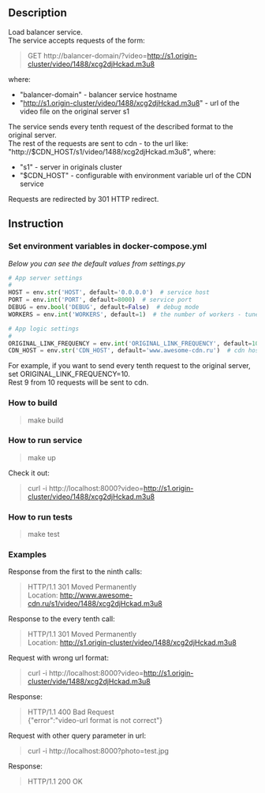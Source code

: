## Description
Load balancer service.  
The service accepts requests of the form:
> GET http://balancer-domain/?video=http://s1.origin-cluster/video/1488/xcg2djHckad.m3u8

where:
* "balancer-domain" - balancer service hostname
* "http://s1.origin-cluster/video/1488/xcg2djHckad.m3u8" - url of the video file on the original server s1

The service sends every tenth request of the described format to the original server.  
The rest of the requests are sent to cdn - to the url like:  
"http://$CDN_HOST/s1/video/1488/xcg2djHckad.m3u8", where:
* "s1" - server in originals cluster
* "$CDN_HOST" - configurable with environment variable url of the CDN service  

Requests are redirected by 301 HTTP redirect.

## Instruction
### Set environment variables in docker-compose.yml
_Below you can see the default values from settings.py_
```python
# App server settings
#
HOST = env.str('HOST', default='0.0.0.0')  # service host
PORT = env.int('PORT', default=8000)  # service port
DEBUG = env.bool('DEBUG', default=False)  # debug mode
WORKERS = env.int('WORKERS', default=1)  # the number of workers - tune it using your CPU's cores count

# App logic settings
#
ORIGINAL_LINK_FREQUENCY = env.int('ORIGINAL_LINK_FREQUENCY', default=10)  # frequency to redirect to the original server
CDN_HOST = env.str('CDN_HOST', default='www.awesome-cdn.ru')  # cdn host
```
For example, if you want to send every tenth request to the original server, set ORIGINAL_LINK_FREQUENCY=10.  
Rest 9 from 10 requests will be sent to cdn.

### How to build
> make build

### How to run service
> make up

Check it out:
> curl -i http://localhost:8000\?video\=http://s1.origin-cluster/video/1488/xcg2djHckad.m3u8

### How to run tests
> make test

### Examples
Response from the first to the ninth calls:
> HTTP/1.1 301 Moved Permanently  
> Location: http://www.awesome-cdn.ru/s1/video/1488/xcg2djHckad.m3u8

Response to the every tenth call:
> HTTP/1.1 301 Moved Permanently  
> Location: http://s1.origin-cluster/video/1488/xcg2djHckad.m3u8

Request with wrong url format:
> curl -i http://localhost:8000\?video\=http://s1.origin-cluster/vide/1488/xcg2djHckad.m3u8

Response:
> HTTP/1.1 400 Bad Request  
> {"error":"video-url format is not correct"}

Request with other query parameter in url:
> curl -i http://localhost:8000\?photo\=test.jpg

Response:
> HTTP/1.1 200 OK